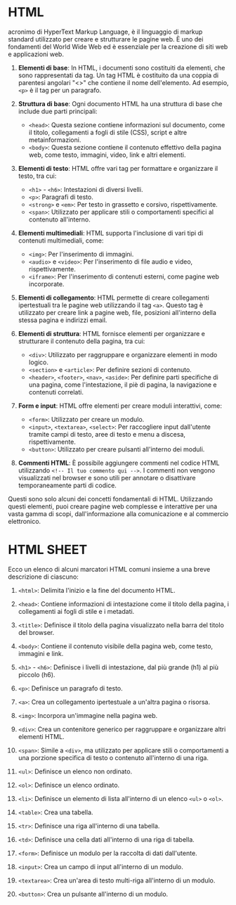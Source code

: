 <!-- @format -->

# HTML

acronimo di HyperText Markup Language, è il linguaggio di markup standard utilizzato per creare e strutturare le pagine web. È uno dei fondamenti del World Wide Web ed è essenziale per la creazione di siti web e applicazioni web.

1. **Elementi di base**: In HTML, i documenti sono costituiti da elementi, che sono rappresentati da tag. Un tag HTML è costituito da una coppia di parentesi angolari "<>" che contiene il nome dell'elemento. Ad esempio, `<p>` è il tag per un paragrafo.

2. **Struttura di base**: Ogni documento HTML ha una struttura di base che include due parti principali:

   - `<head>`: Questa sezione contiene informazioni sul documento, come il titolo, collegamenti a fogli di stile (CSS), script e altre metainformazioni.
   - `<body>`: Questa sezione contiene il contenuto effettivo della pagina web, come testo, immagini, video, link e altri elementi.

3. **Elementi di testo**: HTML offre vari tag per formattare e organizzare il testo, tra cui:

   - `<h1>` - `<h6>`: Intestazioni di diversi livelli.
   - `<p>`: Paragrafi di testo.
   - `<strong>` e `<em>`: Per testo in grassetto e corsivo, rispettivamente.
   - `<span>`: Utilizzato per applicare stili o comportamenti specifici al contenuto all'interno.

4. **Elementi multimediali**: HTML supporta l'inclusione di vari tipi di contenuti multimediali, come:

   - `<img>`: Per l'inserimento di immagini.
   - `<audio>` e `<video>`: Per l'inserimento di file audio e video, rispettivamente.
   - `<iframe>`: Per l'inserimento di contenuti esterni, come pagine web incorporate.

5. **Elementi di collegamento**: HTML permette di creare collegamenti ipertestuali tra le pagine web utilizzando il tag `<a>`. Questo tag è utilizzato per creare link a pagine web, file, posizioni all'interno della stessa pagina e indirizzi email.

6. **Elementi di struttura**: HTML fornisce elementi per organizzare e strutturare il contenuto della pagina, tra cui:

   - `<div>`: Utilizzato per raggruppare e organizzare elementi in modo logico.
   - `<section>` e `<article>`: Per definire sezioni di contenuto.
   - `<header>`, `<footer>`, `<nav>`, `<aside>`: Per definire parti specifiche di una pagina, come l'intestazione, il piè di pagina, la navigazione e contenuti correlati.

7. **Form e input**: HTML offre elementi per creare moduli interattivi, come:

   - `<form>`: Utilizzato per creare un modulo.
   - `<input>`, `<textarea>`, `<select>`: Per raccogliere input dall'utente tramite campi di testo, aree di testo e menu a discesa, rispettivamente.
   - `<button>`: Utilizzato per creare pulsanti all'interno dei moduli.

8. **Commenti HTML**: È possibile aggiungere commenti nel codice HTML utilizzando `<!-- Il tuo commento qui -->`. I commenti non vengono visualizzati nel browser e sono utili per annotare o disattivare temporaneamente parti di codice.

Questi sono solo alcuni dei concetti fondamentali di HTML. Utilizzando questi elementi, puoi creare pagine web complesse e interattive per una vasta gamma di scopi, dall'informazione alla comunicazione e al commercio elettronico.

# HTML SHEET

Ecco un elenco di alcuni marcatori HTML comuni insieme a una breve descrizione di ciascuno:

1. `<html>`: Delimita l'inizio e la fine del documento HTML.

2. `<head>`: Contiene informazioni di intestazione come il titolo della pagina, i collegamenti ai fogli di stile e i metadati.

3. `<title>`: Definisce il titolo della pagina visualizzato nella barra del titolo del browser.

4. `<body>`: Contiene il contenuto visibile della pagina web, come testo, immagini e link.

5. `<h1>` - `<h6>`: Definisce i livelli di intestazione, dal più grande (h1) al più piccolo (h6).

6. `<p>`: Definisce un paragrafo di testo.

7. `<a>`: Crea un collegamento ipertestuale a un'altra pagina o risorsa.

8. `<img>`: Incorpora un'immagine nella pagina web.

9. `<div>`: Crea un contenitore generico per raggruppare e organizzare altri elementi HTML.

10. `<span>`: Simile a `<div>`, ma utilizzato per applicare stili o comportamenti a una porzione specifica di testo o contenuto all'interno di una riga.

11. `<ul>`: Definisce un elenco non ordinato.

12. `<ol>`: Definisce un elenco ordinato.

13. `<li>`: Definisce un elemento di lista all'interno di un elenco `<ul>` o `<ol>`.

14. `<table>`: Crea una tabella.

15. `<tr>`: Definisce una riga all'interno di una tabella.

16. `<td>`: Definisce una cella dati all'interno di una riga di tabella.

17. `<form>`: Definisce un modulo per la raccolta di dati dall'utente.

18. `<input>`: Crea un campo di input all'interno di un modulo.

19. `<textarea>`: Crea un'area di testo multi-riga all'interno di un modulo.

20. `<button>`: Crea un pulsante all'interno di un modulo.
